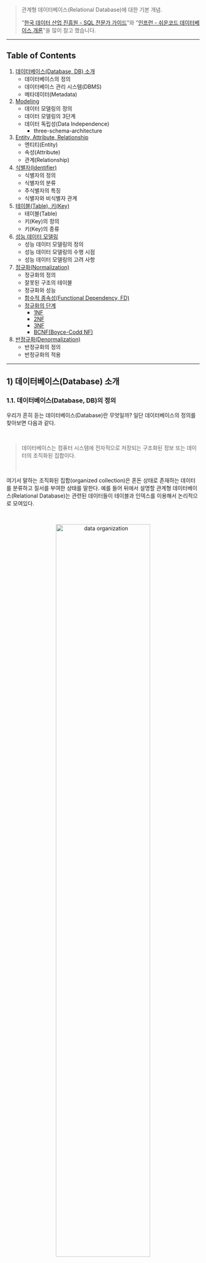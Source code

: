 > 관계형 데이터베이스(Relational Database)에 대한 기본 개념.
>
> "[한국 데이터 산업 진흥원 - SQL 전문가 가이드](https://dataonair.or.kr/db-tech-reference/d-guide/sql/)"와 "[인프런 - 쉬운코드 데이터베이스 개론](https://www.inflearn.com/course/%EB%B0%B1%EC%97%94%EB%93%9C-%EB%8D%B0%EC%9D%B4%ED%84%B0%EB%B2%A0%EC%9D%B4%EC%8A%A4-%EA%B0%9C%EB%A1%A0/dashboard)"을 많이 참고 했습니다.

---

## Table of Contents

1. [데이터베이스(Database, DB) 소개](https://github.com/seungki1011/Data-Engineering/blob/main/database/sql/(001)%20Relational%20Database.md#1-%EB%8D%B0%EC%9D%B4%ED%84%B0%EB%B2%A0%EC%9D%B4%EC%8A%A4database-%EC%86%8C%EA%B0%9C)
   * 데이터베이스의 정의
   * 데이터베이스 관리 시스템(DBMS)
   * 메타데이터(Metadata)
2. [Modeling](https://github.com/seungki1011/Data-Engineering/blob/main/database/sql/(001)%20Relational%20Database.md#2-modeling)
   * 데이터 모델링의 정의
   * 데이터 모델링의 3단계
   * 데이터 독립성(Data Independence)
     * three-schema-architecture
3. [Entity, Attribute, Relationship](https://github.com/seungki1011/Data-Engineering/blob/main/database/sql/(001)%20Relational%20Database.md#3-entity-attribute-relationship)
   * 엔티티(Entity)
   * 속성(Attribute)
   * 관계(Relationship)
4. [식별자(Identifier)](https://github.com/seungki1011/Data-Engineering/blob/main/database/sql/(001)%20Relational%20Database.md#4-%EC%8B%9D%EB%B3%84%EC%9E%90identifier)
   * 식별자의 정의
   * 식별자의 분류
   * 주식별자의 특징
   * 식별자와 비식별자 관계
5. [테이블(Table), 키(Key)](https://github.com/seungki1011/Data-Engineering/blob/main/database/sql/(001)%20Relational%20Database.md#5-%ED%85%8C%EC%9D%B4%EB%B8%94table-%ED%82%A4key)
   * 테이블(Table)
   * 키(Key)의 정의
   * 키(Key)의 종류
6. [성능 데이터 모델링](https://github.com/seungki1011/Data-Engineering/blob/main/database/sql/(001)%20Relational%20Database.md#6-%EC%84%B1%EB%8A%A5-%EB%8D%B0%EC%9D%B4%ED%84%B0-%EB%AA%A8%EB%8D%B8%EB%A7%81)
   * 성능 데이터 모델링의 정의
   * 성능 데이터 모델링의 수행 시점
   * 성능 데이터 모델링의 고려 사항
7. [정규화(Normalization)](https://github.com/seungki1011/Data-Engineering/blob/main/database/sql/(001)%20Relational%20Database.md#7-%EC%A0%95%EA%B7%9C%ED%99%94normalization)
   * 정규화의 정의
   * 잘못된 구조의 테이블
   * 정규화와 성능
   * [함수적 종속성(Functional Dependency, FD)](https://github.com/seungki1011/Data-Engineering/blob/main/database/sql/(001)%20Relational%20Database.md#74-%ED%95%A8%EC%88%98%EC%A0%81-%EC%A2%85%EC%86%8D%EC%84%B1functional-dependency-fd)
   * [정규화의 단계](https://github.com/seungki1011/Data-Engineering/blob/main/database/sql/(001)%20Relational%20Database.md#75-%EC%A0%95%EA%B7%9C%ED%99%94%EC%9D%98-%EB%8B%A8%EA%B3%84)
     * [1NF](https://github.com/seungki1011/Data-Engineering/blob/main/database/sql/(001)%20Relational%20Database.md#751-1nf)
     * [2NF](https://github.com/seungki1011/Data-Engineering/blob/main/database/sql/(001)%20Relational%20Database.md#752-2nf)
     * [3NF](https://github.com/seungki1011/Data-Engineering/blob/main/database/sql/(001)%20Relational%20Database.md#753-3nf)
     * [BCNF(Boyce-Codd NF)](https://github.com/seungki1011/Data-Engineering/blob/main/database/sql/(001)%20Relational%20Database.md#754-bcnfboyce-codd-normal-form)
8. [반정규화(Denormalization)](https://github.com/seungki1011/Data-Engineering/blob/main/database/sql/(001)%20Relational%20Database.md#8-%EB%B0%98%EC%A0%95%EA%B7%9C%ED%99%94denormalization)
   * 반정규화의 정의
   * 반정규화의 적용



---

## 1) 데이터베이스(Database) 소개

### 1.1. 데이터베이스(Database, DB)의 정의

우리가 흔히 듣는 데이터베이스(Database)란 무엇일까? 일단 데이터베이스의 정의를 찾아보면 다음과 같다.

<br>

> 데이터베이스는 컴퓨터 시스템에 전자적으로 저장되는 구조화된 정보 또는 데이터의 조직화된 집합이다.
>
> <br>

여기서 말하는 조직화된 집합(organized collection)은 혼돈 상태로 존재하는 데이터를 분류하고 질서를 부여한 상태를 말한다. 예를 들어 뒤에서 설명할 관계형 데이터베이스(Relational Database)는 관련된 데이터들이 테이블과 인덱스를 이용해서 논리적으로 모여있다.

<br>

<p align="center">   <img src="img/organization1.jpeg" alt="data organization" style="width: 70%;"> </p>

<p align='center'>datawiz - data organization</p>

<br>

---

### 1.2. 데이터베이스 관리 시스템(Database Management System, DBMS)

그러면 데이터베이스와 함께 항상 거론되는 데이터베이스 관리 시스템(DBMS)는 무엇일까? DBMS의 정의는 다음과 같다.

<br>

> 사용자에게 데이터베이스를 정의하고 관리하는 기능을 제공하는 소프트웨어 시스템. 데이터베이스 자체 또는 데이터베이스 내의 데이터에 여러가지 작업을 할 수 있는 기능을 제공한다. 
>
> <br>

DBMS가 제공해주는 기능에는 다음이 포함될 수 있다.

* 데이터베이스의 구조 정의, 스키마(Schema) 정의
* 데이터 쿼리 사용(Querying) : 데이터에 대해서 우리가 흔히 말하는 CRUD 등의 작업이 가능
* 동시성 제어(Concurrency Control) : 동시에 실행되는 여러개의 트랜잭션(Transaction)들이 성공적으로 마칠 수 있도록 제어를 지원한다
* 재해에 대비한 데이터 복구 및 백업

<br>

이외에도 쿼리 최적화(Query Optimization), 데이터의 무결성(Data Integrity) 보장, 보안 등 여러가지 기능을 지원할 수 있다.

<br>

> 위에서 언급하는 쿼리, 스키마, 동시성 등의 내용은 뒤에서 다룰 예정이다.
>
> SQL(Structured Query Language)은 관계형 데이터베이스(RDBMS)와 상호작용을 가능하게 해주는 언어이다.

<br>

DBMS는 크게 두 갈래로 구분할 수 있다. 

1. 관계형 데이터베이스 관리 시스템 (Relational DBMS, RDBMS)
   * 관계형 데이터 모델(Relation Model)을 이용하는 데이터베이스
   * 대부분 SQL을 이용한다
   * 대표적인 예시 : MySQL, Oracle Database, PostgreSQL 등
2. NoSQL DBMS
   * SQL을 사용하지 않는다가 아니라 "Not Only SQL"을 의미 한다
   * NoSQL은 그 안에서도 Document-Oriented, Key-Value Storage, Graph DB 등 여러가지 종류로 구분할 수 있다 
   * 대표적인 예시 : MongoDB, Cassandra, Redis 등

<br>

> DB와 DBMS는 다른 개념이지만, 보통 둘이 혼용해서 DB라는 표현으로 사용하는 경우가 많다. 뭘 지칭하는지는 상황에 맞게 판단하면 된다.

<br>

---

### 1.3. Metadata

데이터조직의 입장에서 메타데이터(Metadata)란 무엇일까? 메타 데이터의 정의를 찾아보면 다음과 같다.

<br>

> 메타데이터(Metadata)는 데이터에 관한 데이터이다. 데이터에 관한 구조화된 데이터이고, 다른 데이터를 설명해주는 데이터이다.

<br>

우리가 DB를 정의하다보면 데이터에 대한 부가적인 데이터가 계속 발생한다. 여기서 발생하는 부가적인 데이터가 메타 데이터이다. 이 부가적인 데이터는 DB를 정의하거나 기술하는 데이터인 경우가 많다. 메타데이터 또한 DB에 저장/관리 된다. 이 처럼 다른 데이터에 대한 정보를 제공하는 메타데이터는 다음과 같은 유형으로도 분류가 가능하다. 

<br>

1. 기술 메타데이터(Technical Metadata)
   * **데이터의 구조나 기술적인 측면을 중점에 둔다**
   * 예시
     * 데이블의 이름이나 행, 열에 대한 정보를 기록하는 테이블
     * 데이터 웨어하우스에 존재하는 데이터베이스의 이름
     * 각 열이 가지는 데이터 타입을 기록한 데이터 카탈로그(Data Catalog)
2. 운영 메타 데이터(Operational Metadata)
   * 문제 해결 및 워크 플로우 최적화에 유용
   * 예시
     * 시스템의 프로세스를 설명
     * 작업의 시작 및 종료 시간
     * 디스크 사용량
     * 데이터 이동 및 사용자의 액세스 추적에 대한 기록
3. 비즈니스 메타데이터(Business Metadata)
   * 비즈니스적인 관점에서 관련된 메타데이터
   * 기술적인 메타데이터가 데이터의 구조와 형식에 집중한다면, 비즈니스 메타데이터는 비즈니스에 의미가 있는 데이터에 집중한다
   * 예시
     * 데이터 획득, 데이터간 또는 데이터와 소스간 연결에 대한 정보
     * 고객, 매출, 프로덕트 코드 등과 같은 용어
     * 데이터 웨어하우스 시스템에 대한 문서

<br>

> 위에서 설명 기술, 운영, 비즈니스 데이터 등과 같은 분류는 사실 회사마다 다르게 해석하거나 사용할 수 있다. 그냥 "대충 이렇게 분류할 수 있고, 이런 의미를 가질수 있구나~" 정도로만 받아들이면 될 것 같다.

> 카탈로그(Catalog)는 조직화된 메타데이터의 모음 또는 관리하는 도구로 생각해도 좋을 것 같다.

<br>

---

## 2) Modeling

### 2.1. 데이터 모델링(Data Modeling)의 정의

데이터 모델링(Modeling)이라는 것은 무엇일까? AWS에서 데이터 모델링은 다음과 같이 정의된다.

<br>

> 데이터 모델링은 조직의 정보 수집과 관리 시스템을 정의하는 시각적 표현 또는 청사진을 생성하는 프로세스입니다. 이 청사진 또는 데이터 모델은 데이터 분석자, 과학자, 엔지니어와 같은 다양한 이해관계자들이 조직의 데이터에 대한 통일된 개념을 생성할 수 있게 돕습니다.

<br>

이것을 조금 풀어서 이야기 하자면, 데이터 모델링은 다음과 같이 설명을 할 수도 있다.

* 현실세계의 데이터에 대해 약속된 포기법에 의해 표현하는 과정
* 데이터베이스를 구축하기 위한 분석/설계의 과정
* 정보 시스템을 구축하기 위한 데이터 관점의 업무 분석 기법

<br>

DB 구조를 추상화해서 표현할 수 있는 데이터 모델(Data Model)을 만들어가는 것을 데이터 모델링이라고 할 수 있다.   

<br>

---

### 2.2. 데이터 모델링의 3단계

현실 세계에서 데이터베이스까지 만들어지는 과정은 시간에 따라 진행되는 과정을 추상화해서 표현하면 다음과 같이 **개념적(Conceptual) →논리적(Logical, Represential) → 물리적(Physical, Low-level) 데이터 모델링**으로 표현할 수 있다. 

<br>

<p align="center">   <img src="img/datamodel1.png" alt="data modeling" style="width: 70%;"> </p>

<p align='center'>SQL 전문가 가이드</p>

<br>

1. 개념적 데이터 모델링(Conceptual, High-level)

* 추상화 수준이 높고 업무중심적이고 포괄적인 수준의 모델링을 진행한다
* 일반 사용자들도 이해할 수 있는 개념으로 이루어지고, 보통 비즈니스 요구사항을 추상화하여 기술할 때 사용
* 이 단계의 주요한 활동은 핵심 엔티티(Entity)와 그들 간의 관계를 발견하고, 그것을 표현하기 위한 엔티티-관계 다이어그램(Entity-Relation Diagram) 생성

<br>

2. 논리적 데이터 모델링(Logical, Represential)

* 시스템으로 구축하고자 하는 업무에 대해 Key, Attribute, Relation 등을 정확하게 표현
* 종류에는 relational data model, object data model, object-relational data model 등이 있다
* 이 단계에서 수행하는 중요한 활동 중 하나는 정규화(Normalization)
  * 정규화를 간단하게 설명하자면 데이터 모델의 일관성을 확보, 데이터 중복 제거, 속성을 적절히 배치하는 작업 등을 통해 신뢰성있는 데이터 구조를 얻는 것이 목표이다

<br>

3. 물리적 데이터 모델링(Physical, Low-level)

* 실제로 데이터베이스에 이식할 수 있도록 성능, 저장 등의 물리적인 환경을 고려하고 설계한다
* 이 단계에서는 테이블, 칼럼 등으로 표현되는 물리적인 저장구조와 사용될 저장 장치, 자료를 추출하기 위해 사용될 접근 방법 등이 결정된다

<br>

> 많은 경우 개념적 데이터 모델링과 논리적 데이터 모델링은 한꺼번에 같이 수행되며, 논리적 데이터 모델링으로 수행된다.

> 위에서 언급한 엔터티(Entity), 관계(Relation), 정규화(Normalization) 등의 용어은 뒤에서 다룰 예정이다.

<br>

---

### 2.3. 데이터 독립성(Data Independence)

대이터 모델링에서의 데이터 독립성(Data Independence)에 대해 알아보자. 데이터 독립성의 정의를 찾아보면 다음과 같다.

<br>

> 데이터베이스 내의 데이터와 이들을 사용하는 응용 프로그램이 서로 영향을 받지 않는 것. 데이터가 바뀌더라도 프로그램이 바뀌지 않도록 하고, 응용 프로그램이 바뀌더라도 저장된 데이터 구조가 영향을 받지 않도록 해서 데이터가 여러 사람에 의해 다른 방법으로 사용될 수 있도록 한다.

<br>

간단하게 말하자면 **데이터 독립성은 데이터베이스 구조와 데이터가 서로 영향을 미치지 않는 것**을 의미한다. 그러면 데이터 독립성은 왜 필요한 것일까?

<br>

<p align="center">   <img src="img/schema3.png" alt="database" style="width: 60%;"> </p>

<p align='center'>https://www.geeksforgeeks.org/introduction-of-3-tier-architecture-in-dbms-set-2/</p>

<br>

위의 데이터 독립성에 대한 데이터베이스의 three-schema-architecture를 살펴보자. Three-schema-architecture의 목적은 user application layer로 부터 물리적인 데이터베이스(Physical Database)를 분리해서 데이터 독립성을 얻는 것이다.

<br>

1. 외부 스키마(External Schema)
   * 실제 사용자들이 바라보는 스키마
   * user view로도 불림
   * 특정 유저들이 필요로 하는 데이터만 표현하고, 알려줄 필요가 없는 데이터는 숨긴다
   * 논리적 데이터 모델을 통해서 표현한다

2. 개념적 스키마(Conceptual Schema)
   * 전체 데이터베이스에 대한 구조를 기술한다
   * 데이터베이스에 저장되는 데이타와 그들간의 관계를 표현한다
   * 내부적 스키마를 한번 추상화 시킨 스키마이고, 물리적인 저장 구조에 대한 내용은 숨긴다

3. 내부적 스키마(Internal Schema)
   * 물리적으로 데이터가 어떻게 저장되어 있는지 물리적 데이터 모델을 통해서 표현
   * 데이터 스토리지, 데이터 구조 등의 실체가 있는 내용을 기술한다
   * 실제로 데이터가 존재하는 곳은 internal level

<br>

이런 아키텍쳐를 통해서 각 단계의 독립성을 유지하고, 단순히 매핑(Mapping)을 바꿔주는 것으로 계층별 View에 영향을 주지 않고 변경하는 것이 용이하다.

<br>

> 아주 옛날의 데이터베이스들은 개념적 스키마(Conceptual Schema)가 없는 경우가 많았다. 대체로 물리적인 저장 구조와 그 디테일에만 집중을 했고, 데이터 독립성이 거의 없었던 만큼 데이터베이스 스키마 또는 물리적 저장소에 변경이 일어나는 경우 유저 애플리케이션에도 영향을 미쳤다.

> 대부분 DBMS에서 three-level이 완벽하게 나뉘어지지는 않는다.

> 데이터베이스의 스키마(Schema)는 데이터베이스 전체 또는 일부의 논리적인 구조를 표현하는 것으로 데이터베이스 내에서 데이터가 어떤 구조로 저장되는지 나타낸다.

<br>

---

## 3) Entity, Attribute, Relationship

### 3.1. 엔터티(Entity) 

엔터티를 정의하자면 다음과 같다.

<br>

> 엔터티(Entity)는 "업무에 필요하고 유용한 정보를 저장하고 관리하기 위한 집합적인 것(Thing)"이다. 또는, 엔터티는 업무 활동상 지속적인 관심을 가 지고 있어야 하는 대상으로서 그 대상들 간에 동질성을 지닌 인스턴스들이나 그들이 행하는 행위의 집합으로 정의할 수 있다

<br>

엔터티는 다음과 같은 특징들을 가질 수 있다.

* 반드시 해당 업무에서 필요하고 관리하고자 하는 정보이어야 한다
* 유일한 식별자(Unique Indentifier)에 의해 식별이 가능해야 한다
* 영속적으로 존재하는 인스턴스의 집합이어야 한다
* 반드시 속성(Attribute)이 있어야 한다
* 다른 엔터티와 최소 한 개 이상의 관계(Relationship)가 있어야 한다

<br>

엔터티를 유형과 무형에 따라서 분류를 하면 다음과 같이 분류할 수 있다.

1. 유형 엔터티(Tangible Entity) : 물리적 형태를 가지며 지속적인 엔터티
   * 제품, 고객 등
2. 개념 엔터티(Conceptual Entity) : 물리적 형태는 존재하지 않고 관리해야할 개념적 정보로 구분되는 엔터티
   * 부서, 보험 상품, 강의 등
3. 사건 엔터티(Event Entity) : 비즈니스 프로세스에 따라 발생되는 엔터티
   * 구매, 판매 등

<br>

---

### 3.2. 속성(Attribute)

속성(attribute)을 정의하자면 다음과 같다.

<br>

> 데이터 모델링 관점에서 속성을 정의하자면, "업무에서의 엔터티의 정보를 나타내고 의미상 더 이상 분리되지 않는 최소의 데이터 단위"이다. 엔터티의 분류, 상태, 이름, 특성 등을 나타내는 항목으로 생각하면 편하다. 

<br>

다시 한번 속성의 정의를 정리하자면

* 업무에서 필요함
* 의미상 더 이상 분리되지 않음(atomic)
* 엔터티를 설명하고 인스턴스의 구성요소가 됨

<br>

속성의 특징은 다음과 같다.

* 해당 업무에서 관리하고 필요로하는 정보이어야 함
* 하나의 속성에는 하나의 값만 갖는다
  * 만약 하나의 속성에 다중값이 존재하면 별도의 엔터리를 이용하여 분리한다
* 동일 의미의 여러 속성이 있으면 안됨
* 주식별자에게 함수적으로 종속된다 → 기본키가 달라지면 속성의 값도 변경이 될 수 있다

<br>

<p align="center">   <img src="img/entity1.png" alt="database" style="width: 70%;"> </p>

<br>

특성에 따라 속성을 분류하면 다음과 같다.

1. 기본 속성
   * 비즈니스 프로세스에서 도출한 본래의 속성
   * ID, 연락처, 등록일 등
2. 설계 속성
   * 데이터 모델링 과정에서 발생되는 속성
   * 상품코드 등
3. 파생 속성
   * 다른 속성에 의해서 만들어지는 속성
   * 합계, 평균, 표준편차 등

<br>

---

### 3.3. 관계(Relationship)

관계를 정의하자면 다음과 같다.

<br>

> "엔터티의 인스턴스 사이 의 논리적인 연관성으로서 존재의 형태로서나 행위로서 서로에게 연관성이 부여된 상태".

<br>

관계는 엔터티와 엔터티 간 연관성을 표현하기 때문에 엔터티의 정의에 따라 영향을 받기도 하고, 속성 정의 및 관계 정의에 따라서도 다양하게 변할 수 있다. 두 개의 엔터티 사이에 관계를 정의할 때 다음 사항을 체크할 수 있다.

* 두 엔터티 사이에 관심있는 연관규칙이 존재하는가?
* 두 엔터티 사이에 정보의 조합이 발생하는가?
* 관계 연결에 대한 규칙이 서술되어 있는가?
* 관계 연결을 가능하게 하는 동사가 있는가?

<br>

관계명을 정할 때 다음과 같은 기준을 적용한다.

* 관계에 엔터티가 참여하는 형태를 정의한다
* 애매한 동사를 피한다
  * "관계된다", "관련이 있다" 등은 두 엔터티간 어떤 상태가 존재하는지 파악 불가능
* 현재형으로 표현한다
  * "수강 신청한다", "강의를 한다" 처럼 현재형으로 표현해야한다

<br>

<p align="center">   <img src="img/1toM.png" alt="database" style="width: 70%;"> </p>

<p align="center">   <img src="img/MtoM.png" alt="database" style="width: 70%;"> </p>

<p align='center'>SQL 전문가 가이드</p>

<br>

<p align="center">   <img src="img/entity2.png" alt="database" style="width: 70%;"> </p>

<p align='center'>ER Diagram (보통은 IE표기법으로 표현한다)</p>

<br>

> 정리하면,
>
> 1. 엔티티(Entity)는 데이터 모델링을 사용하기 위한 객체이며, 제품(Product) 처럼 눈에 보이는(Tangible) 개념일 수도 있고, 주문(Order) 처럼 눈에 보이지 않는 개념이 될 수도 있다. (데이터베이스의 테이블로 생각하면 편함)
> 2. 속성(Attribute)은 업무에서 필요한 엔터티의 분류, 상태, 이름, 특성 등을 나타내는 항목으로 생각하면 편하다. (이때 의미상 더이상 분리되지 말아야한다)
> 3. 관계(Relationship)는 엔터티와 엔터티 간의 연관성을 표현한 것.

<br>

---

## 4) 식별자(Identifier)

### 4.1. 식별자의 정의

식별자는 다음과 같다.

<br>

> 식별자(Identifier)란 하나의 엔터티에 구성되어 있는 여러 개의 속성 중에 엔터티를 대표할 수 있는 속성을 의미한다. 엔터티를 구성하는 인스턴스들을 구분해주는 구분자를 식별자라고 할 수 있다. 
>
> 하나의 엔티티는 반드시 하나의 유일한 식별자(Unique Identifier)가 존재해야 한다. (유일 식별자는 다중속성으로 이루어질 수 있음)

<br>

<p align="center">   <img src="img/identifier1.png" alt="database" style="width: 70%;"> </p>

<p align='center'>SQL 전문가 가이드</p>

<br>

여기서 짚고 넘어가야할 것은 키(Key)와 식별자(Identifier)라는 용어는 업무적으로 구분이 되어 있다. **식별자는 논리 데이터 모델링 단계에서 사용되고, 키는 데이터베이스 테이블에 접근을 위한 매개체로서 물리 데이터 모델링 단계에서 사용된다.** 

<br>

---

### 4.2. 식별자의 분류

식별자는 다음과 같이 분류할 수 있다.

1. 대표성 여부
   * **주식별자 : 엔터티 내에서 각 인스턴스를 구분할 수 있는 구분자이며, 타 엔터티와 참조관계를 연결할 수 있다**
   * 보조 식별자 : 엔터티 내에서 각 인스턴스를 구분할 수 있는 구분자이지만, 대표성을 가지지 못해서 타 엔터티와 참조관계를 연결하지 못한다
2. 스스로 생성 여부
   * 내부 식별자 : 엔터티 내부에서 스스로 만들어지는 식별자
   * 외부 식별자 : 타 엔터티와의 관계를 통해 타 엔터티로부터 받아오는 식별자(물리 모델링 단계의 Foreign Key)
3. 단일 속성 여부
   * 단일 식별자 : 하나의 속성으로 구성된 식별자
   * 복합 식별자 : 다중 속성으로 구성된 식별자
4. 대체 여부
   * 본질 식별자 : 업무에 의해 만들어지는 식별자
   * 인조 식별자 : 업무적으로 만들어지지는 않지만 원조식별자가 복잡한 구성을 가지고 있기 때문에 인위적으로 만든 식별자

<br>

---

### 4.3. 주식별자의 특징

이때 **주식별자**의 경우 다음의 특징을 만족한다.

* 유일성 : 주식별자에 의해 엔터티내에 모든 인스턴스들을 유일하게 구분함
  * 예시) 사원번호가 주식별자가 모든 직원들에 대해 개인별로 고유하게 부여된다
* 최소성 : 주식별자를 구성하는 속성의 수는 유일성을 만족하는 최소의 수가 되어야 함
  * 예시) 사원번호만으로도 고유한 구조인데 사원분류코드+사원번호 구조로 식별자를 구성하면 부적절하다
* 불변성 : 주식별자가 한 번 특정 엔터티에 지정되면 그 식별자의 값을 변하지 않아야 함
  * 예시) 사원번호의 값이 변한다는 의미는 이전기록이 말소되는 개념임
* 존재성 : 주식별자가 지정되면 반드시 데이터 값이 존재(Null 불가능)
  * 예시) 사원번호가 없는 사원은 존재할 수 없음

<br>

**주식별자를 도출하는 기준**은 다음을 권장한다.

* 해당 없무에서 자주 이용되는 속성을 주식별자로 지정한다
* 명칭, 내역 등과 같이 이름으로 기술되는 것들은 주식별자로 지정하지 않도록 한다
* 주식별자의 속성이 복합으로 구성되어 있을 경우, 속성의 수가 너무 많지 않도록 한다 → 너무 많은 경우 인조식별자를 생성하는 것이 더 효율적일 수 있음

<br>

---

### 4.4. 식별자와 비식별자 관계

비식별자 관계는 다음과 같다.

> 부모 엔터티로부터 속성을 받았지만 자식 엔터티의 주식별자로 사용하지 않고 일반적인 속성으로만 사용하면 *비식별자 관계(Non-Identifying Relationship)*라고 한다

[더 알아보기](https://dataonair.or.kr/db-tech-reference/d-guide/sql/?mod=document&uid=329)

<br>

---

## 5) 테이블(Table), 키(Key)

### 5.1. 테이블(Table)

> 데이터는 관계형 데이터베이스의 기본 단위인 테이블 형태로 저장된다. 모든 자료는 테이블에 등록이 되고, 우리는 테이블로부터 원하는 자료를 꺼내 올 수 있다.

<br>

<p align="center">   <img src="img/databasetable.png" alt="database" style="width: 70%;"> </p>

<p align='center'>SQL 전문가 가이드</p>

<br>

테이블은 특정한 주제와 목적으로 만들어지는 일종의 데이터 집합이다. 데이터베이스의 관점에서 설명하자면, 테이블은 데이터를 저장하는 객체(Object)로서 관계형 데이터베이스(RDBMS)의 기본 단위이다.

<br>

<p align="center">   <img src="img/table4.png" alt="database" style="width: 70%;"> </p>

<p align='center'>javatpoint - what is rdbms</p>

* 열(Column) : 테이블에서 세로 방향으로 이루어진 하나하나의 특정 속성(Attribute)
* 행(Row) : 테이블에서 가로 방향으로 이루어진 연결된 데이터. 튜플(Tuple)이라고도 한다. (Record로 표현하기도 함)
* 도메인(Domain)은 특정 속성이 가져야하는 값의 범위로 보면 편하다 

<br>

> 데이터를 저장할 때 모든 데이터를 하나의 테이블에 저장하지는 않는다. 보통은 여러 테이블로 분할하면서 불필요한 중복값을 제거한다. 이 과정을  정규화(Normalization)라고 한다. 정규화는 뒤에서 더 자세히 알아볼 예정이다.

> 테이블을 릴레이션(Relation)이라고 표현하기도 한다.

<br>

---

### 5.2. 키(Key)의 정의

> 데이터베이스에서 키(Key)는 조건에 만족하는 튜플(Tuple)을 찾거나, 순서대로 정렬할 때 다른 튜플들과 구분할 수 있는 기준이 되는 속성이다.
>
> 키는 속성 하나(single attribute)로만 이루어지지 않고 다중 속성(multiple attributes)으로 이루어진 속성들의 집합(attribute set)일 수 있다.

<br>

위의 식별자에서도 언급했지만 **식별자는 논리 데이터 모델링 단계에서 사용되고, 키는 데이터베이스 테이블에 접근을 위한 매개체로서 물리 데이터 모델링 단계에서 사용된다.** 

<br>

> 키의 종류를 살피기 전에 유일성과 최소성의 개념을 다시 살펴보자.
>
> * 유일성(uniqueness): 하나의 키로 튜플을 유일하게 식별
> * 최소성(minimality): 키를 구성하는 속성들 중 필요한 최소한의 속성들로 키를 구성

<br>

---

### 5.3. 키(Key)의 종류

<p align="center">   <img src="img/tableforkey.png" alt="database" style="width: 70%;"> </p>

<p align='center'>EMPLOYEE라는 테이블과 그 속성들</p>

<br>

키의 종류는 다음과 같다.

1. 슈퍼 키(Super Key)

   * 튜플을 유일(unique)하게 식별할 수 있는 키 (**유일성 만족**)
   * 예) ```{employee_id}```, ```{employee_id, name, department}```, ```{name, email}```
     * ```{employee_id}``` 이나 ```{name, email}``` 처럼 튜플을 유일하게 식별해주는 속성의 집합(attribute set)

   * 다른 테이블로 예시를 들면
     * 예) ```{team_name}``` + ```{back_number}``` 

2. 복합 키(Composite Key)

   * 2개 이상의 속성을 이용하는 키

3. 후보 키(Candidate Key)

   * 슈퍼키 중에서 어느 한 속성이라도 제거하면 유일하게 튜플을 식별할 수 없는 키
   * 예) ```{employee_id}``` 
   * 예) ```{team_name, back_number}```에서 ```team_name```이든 ```back_number```든 하나라도 제거하면 유일 식별 불가능

4. **기본 키(Primary Key)**

   * **튜플을 유일하게 식별하기 위해 선택된 후보 키**
   * **유일성, 최소성** 만족
   * 보통 최소성에 의해 속성의 수가 적은 후보 키를 고름
   * 예) ```{employee_id}```

5. 대체 키(Alternate Key)

   * 후보 키 중에서 기본 키로 선택되지 않은 키

6. 외래 키(Foreign Key)

   * 다른 테이블의 PK(Primary Key, 기본키)를 참조하는 키
   * 예) 아래 그림의 {팀 코드}

<p align="center">   <img src="img/key1.png" alt="database" style="width: 70%;"> </p>

<p align='center'>SQL 전문가 가이드</p>

<br>

> 기본키(PK)는 테이블에 밑줄 쳐서 표시하기도 한다.

<br>

---

## 6) 성능 데이터 모델링

### 6.1. 성능 데이터 모델링의 정의

성능 데이터 모델링을 정의하자면 다음과 같다.

<br>

> 성능 데이터 모델링이란 데이터베이스 성능(Performance) 향상을 목적으로 설계단계의 데이터 모델링 때부터 정규화(Normalization), 반정규화(Denormalization), 테이블통합, 테이블분할, 조인구조, PK, FK 등 여러 가지 성능과 관련된 사항이 데이터 모델링에 반영될 수 있도록 하는 것.

<br>

데이터 모델의 경우 크게 세 가지 경우룰 고려하여 성능저하가 올 수 있다.

* 데이터 모델의 구조에 의한 성능 저하
* 데이터가 대용령이 됨으로 인한 불가피한 성능 저하
* 인덱스 특성을 충분히 고려하지 않고 인덱스를 생성해서 성능 저하

<br>

---

### 6.2. 성능 데이터 모델링 수행 시점

**성능 향상을 위한 비용은 프로젝트 수행 중에 있어서 사전에 할수록 비용이 들지 않는다**. 성능을 향상 시키기 위한 작업을 초기에 하지 않으면 여러가지 추가적인 비용을 소진하게 되는 원인이 된다. 특히 데이터 증가가 빠르면 빠를수록 성능저하에 따른 개선비용은 기하급수적으로 증가한다.

<p align="center">   <img src="img/database_performance1.png" alt="database" style="width: 70%;"> </p>

<p align='center'>SQL 전문가 가이드</p>

만약 어떤 트랜잭션(Transaction)이 해당 비즈니스 처리에 핵심적이고 성능이 저하되면 안되는 특징을 가지고 있다면, 프로젝트 초기에 운영 환경(Production Enviroment)에 대비한 테스트 환경을 구현하고 그곳에 트랜잭션을 발생시켜 실제 성능을 테스트해 보아야 한다

<br>

---

### 6.3. 성능 데이터 모델링 고려사항

데이터 모델링 단계에서 다음과 같은 프로세스로 진행하는 것이 모델링 단계에서 성능을 고려할 수 있다.

1. 데이터 모델링을 할 때 정규화를 정확하게 수행한다
2. 데이터베이스 용량산정을 수행한다
   * 정규화가 완성된 모델에 대해서 해당 데이터 모델의 각각 엔터티(테이블)에 어느 정도 트랜잭션이 들어오는지 살펴본다
3. 데이터베이스에 발생되는 트랜잭션의 유형을 파악한다
   * CRUD 매트릭스를 보고 파악
   * 시퀀스 다이어그램으로 파악
   * 트랜잭션 유형 파악을 통해 SQL문장의 조인관계 테이블에서 데이터조회의 칼럼들을 파악할 수 있게 됨
4. 용량과 트랜잭션의 유형에 따라 반정규화를 수행한다
5. 이력 모델의 조정, PK/FK 조정, 슈퍼타입/서브타입 조정을 수행한다
6. 성능관점에서 데이터 모델을 검증한다

<br>

> 시간에 따라 발생하는 데이터 형식을 *이력*이라고 한다.

<br>

---

## 7) 정규화(Normalization)

### 7.1. 정규화의 정의

정규화의 정의는 다음과 같다.

<br>

> 데이터베이스의 설계에서 *중복을 최소화 하도록 데이터를 구조화*하는 프로세스. 데이터베이스 정규화의 목표는 이상(Anomaly)이 있는 관계를 재구성하여 작고 잘 조직된 관계를 생성하는 것에 있다. *일반적으로 크고, 제대로 조직되지 않은 테이블들을 작고 잘 조직된 테이블들로 나누는 것을 포함한다.*

> 데이터 베이스는 중복된 데이터를 허용하지 않음으로써 *무결성(Integrity)*을 유지할 수 있다. *데이터 무결성(Integrity)은 데이터의 수명주기(Life Cycle) 동안 데이터가 일관성, 정확성, 유효성을 유지하고 보증하는 것*

<br>

테이블간의 중복 데이터를 허용하지 않도록 데이터베이스를 구조화하는 것은 정규화의 주된 목표 중 하나이다. **더 큰 의미에서의 정규화는 정리되지 않은 큰 테이블들을 더 작고 관리가 쉬운 테이블로 나누어서 그 테이블간의 관계를 잘 설정하는 과정이다**. 이 과정을 통해서 데이터가 중복이 되지 않도록 설계를 하고, 효율적이고 유지보수가 쉬운 데이터베이스 구조를 정립하는 것이다.

<br>

---

### 7.2. 잘못된 구조의 테이블

* 이후에서 사용하는 대부분 예시는 [쉬운코드 - DB 정규화](https://www.youtube.com/watch?v=EdkjkifH-m8&list=PLcXyemr8ZeoREWGhhZi5FZs6cvymjIBVe&index=23)를 참고해서 작성했다.

테이블 설계를 잘못하는 경우를 살펴보자.

다음은 ```EMPLOYEE_DEPARTMENT```로 사원과 부서를 하나의 테이블로 구성한 경우이다.

<p align="center">   <img src="img/normalization2.png" alt="database" style="width: 80%;"> </p>

<p align='center'>EMPLOYEE_DEPARTMENT 테이블</p>

* [1] : 데이터가 중복되어 저장공간 낭비 그리고 잘못된 입력으로 인한 데이터 불일치 가능성 존재
* [2] : ``null`` 값 사용은 최소화 하는 것이 좋다
* [3] : HR 부서 저장용 행(row)를 만들어 줘야함 → 매끄럽지 않다, 또한 나중에 HR에 속한 사원을 추가하는 경우 부서 추가를 위해 추가한 행은 삭제해야하는 번거러움이 존재한다

<br>

이런 문제를 해결하기 위해서 사원(EMPLOYEE)과 부서(DEPARTMENT)라는 각각의 관심사를 서로 다른 테이블로 분리해서 저장하면 된다.

<p align="center">   <img src="img/normalization5.png" alt="database" style="width: 80%;"> </p>

<p align='center'>테이블 분리</p>

* [4] : 단순히 사원에 대한 정보만 기록하면 되고, 부서에 대한 정보는 FK(Foreign Key)인 ```dept_id```를 통해서 접근
* [5]
  * 사원을 저장할때 항상 중복해서 저장했던 부서정보를 입력할 필요 없음
  * 사원 정보에 ```null```을 사용하는 형식으로 부서추가를 할 필요가 없음
  * ```null```인 ```dept_lead_id```는 나중에 부서에 사원이 들어오면 바꿔주면 됨

<br>

>  데이터베이스 스키마(Schema)를 설계할 때 다음의 요소를 고려하는 것을 권장한다.
>
> * 의미적으로 관련있는 속성끼리 테이블을 구성
> * 중복 데이터를 최대한 허용하지 않도록 설계
> * 조인(Join) 수행 시 가짜 데이터가 생기지 않도록 설계
> * 되도록 ```null``` 값을 줄이는 방향으로 설계

<br>

---

### 7.3. 정규화와 성능

정규화를 하는 것은 기본적으로 데이터에 대한 중복성을 제거하여 주고 데이터가 관심사별로 처리되는 경우가 많기 때문에 성능이 향상되는 특징을 가지고 있다. 엔터티가 계속 발생되므로 SQL문장에서 조인이 많이 발생하여 이로 인한 성능저하가 나타나는 경우도 있지만 이런 부분은 사례별로 유의하여 반정규화를 적용하는 전략을 사용할 수 있다.

<p align="center">   <img src="img/normalization1.png" alt="database" style="width: 70%;"> </p>

<p align='center'>SQL 전문가 가이드</p>

> 반정규화(Denormalization)만이 조회 성능을 향상시킨다고 생각하면 안된다. 정규화를 통해서도 조회 성능이 향상되는 경우도 많다는 것을 알자.

<br>

---

### 7.4. 함수적 종속성(Functional Dependency, FD)

함수적 의존성(앞으로 FD라는 표현을 사용)의 정의는 다음과 같다.

<br>

> *함수적 종속(Functional Dependency)*이란 데이터베이스의 릴레이션(Relation)에서 두 개의 속성(Attribute) 집합 간의 제약이다.
>
> 어떤 릴레이션 *R*에서, *X*와 *Y*를 각각 *R*의 속성(Attribute) 집합의 부분 집합이라 하자. 애트리뷰트 *X*의 값 각각에 대해 시간에 관계없이 항상 애트리뷰트 *Y*의 값이 오직 하나만 연관되어 있을 때 *Y*는 *X*에 *함수적으로 종속한다*라 하고, *X → Y* 로로 표기한다.
>
> *X*를 *결정자*, *Y*를 *종속자*라고 표현하기도 한다.

<p align="center">   <img src="img/fd1.png" alt="database" style="width: 70%;"> </p>

<br>

위의 예시를 살펴보자.

* 속성 집합: ```X = {std_id}```, ```Y = {std_name, birth_date, address}```
* 여기서 알 수 있는 것은 테이블의 두 튜플간 **X** 값이 같으면 **Y**에 속한 속성들의 값도 같다
* 이렇게 **X** 값에 따라 **Y** 값이 유일(Unique)하게 결정되면, **X**와 **Y** 두 집합 사이의 제약 관계를 **FD(Functional Dependency)**라고 한다.
* 함수적 종속(**X → Y**)을 다음과 같이 표현하기도 한다
  * **X** functionally determines **Y** : **X**가 **Y**를 함수적으로 결정한다
  * **Y** is functionally dependent on **X** : **Y**가 **X**에 함수적으로 의존한다(종속된다)

<br>

그러면 FD 관계를 파악할 때의 고려사항은 무엇일까? 

* 테이블의 **스키마를 보고 의미적으로 파악해야 한다**
* 테이블의 스테이트(State)를 보고 FD를 파악하면 안된다

<br>

테이블의 스키마를 보고 의미적으로 파악한다의 의미를 더 자세히 살펴보자. 

집합 **Y**에 ```major``` 속성을 넣는다고 가정해보자. 만약 한 명의 학생(STUDENT)이 여러개의 전공(major)을 가질 수 있다면, 이 때 **X** 값에 따라 **Y**값을 유일하게 결정하지 못한다. 이 처럼 설계하는 테이블의 속성들이 관계적으로 어떤 의미를 지니는지에 따라 FD가 달라진다. (만약 복수 전공이 불가능하고 오직 하나의 전공만을 가질 수 있다면 ```major```를 **Y**에 넣어도 FD가 성립했을 것이다.)

<br>

> 아래의 결정한다(determine)를 특정한다로 바꿔서 생각하면 편하다.

<br>

이제 FD의 종류에 대해 알아보자.

1. 완전 함수적 종속(Full FD)

   * 종속자가 기본키(PK)에만 종속되며, PK가 다중 속성으로 구성되어 있는 경우 PK를 구성하는 모든 속성이 포함된 기본키의 부분집합에 종속된 경우
   * **X → Y**가 유효할 때 **X**의 모든 proper subset이 **Y**를 결정할 수 없다면 **X → Y**는 **Full FD**
   * 예) ```{std_id, class_id}``` → ```{grade}```가 유효할 때 ```{std_id}```, ```{class_id}```, ```{}```는 ```{grade}```를 결정지을 수 없기 때문에 Full FD 성립

   <br>

2. 부분 함수적 종속(Partial FD)

   * 종속자가 기본키(PK)가 아닌 다른 속성에 종속되거나, PK가 다중 속성으로 구성되어 있는 경우 PK를 구성하는 속성 중 일부만 종속되는 경우
   * **X → Y**가 유효할 때 **X**의 proper subset가 **Y**를 결정할 수 있으면 **X → Y**는 **Partial FD**
   * 여기서 proper subset은 **X**와 동일하지 않은 **X**의 부분 집합
     * 예) **X**: ```{std_id, std_name}```,  proper subset of **X** : ```{std_id}```, ```{std_name}```, ```{}```
     * 예) ```{std_id, std_name}``` → ```{birth_date}```가 유효할 때 ```{std_id}``` → ```{birth_date}```도 유효하기 때문에 Partial FD 성립

   <br>

3. 이행적 종속(Transitive FD)

   * **X**, **Y**, **Z** 3 개의 속성(Attribute) 집합 이 있을 때 **X → Y**, **Y → Z**라는 종속 관계가 유효하다면 **Transitive FD**
   * **X → Y** 이고 **Y → Z** 이면 **X → Z** 
   * **Y**와 **Z**는 어떠한 키(Key)의 부분 집합이면 안됨

   <br>

4. 자명한 함수적 종속(Trivial FD)

   * **X → Y**가 유효할 때 **Y**가 **X**의 부분집합이면 **X → Y**는 자명한 함수적 종속
   * 예) **X**: ```{a, b, c}``` → **Y**: ```{c} ```
   * 쉽게 말해서 성립할 수 밖에 없는 함수적 종속 (자명하다)

<br>

> Full FD와 Partial FD를 쉽게 설명해보자면, *X*: ```{a, b, c}``` → *Y*: ```{d} ``` 가 유효할 때 *X*에서 어떤 속성을 제거해도 유효하다면 Partial FD, 어떤 속성을 하나라도 제거해서 FD가 유효하지 않다면 Full FD로 이해하면 편한다.  

<br>

---

### 7.5. 정규화의 단계

각 정규화의 단계에 대해서 살펴보자.

<p align="center">   <img src="img/nf1.webp" alt="database" style="width: 60%;"> </p>

<p align='center'>Stackademic(Mohomed Ashkar Haris) - Normal Forms</p>

<br>

각 정규화 단계를 이루기 위해 준수해야 하는 각각의 규칙들을 **Normal Form(NF)**이라고 한다. 각 정규화 단계를 이루기 위해서는 각 NF을 만족해야 하고, 이 때 NF를 순차적으로 만족해야 다음 NF로 넘어갈 수 있다. 

* 예) 2NF 정규화를 하기 위해서는 1NF 정규화를 만족해야 함
* 예) BCNF 정규화를 하기 위해서는 1NF, 2NF, 3NF 정규화를 만족해야 함

<br>

> 정규화는 BCNF를 넘어서 4NF, 5NF, 6NF도 존재하지만 현재 포스트에서는 다루지 않는다. (4NF 정규화를 넘어가는 경우는 거의 없다고 봐도 된다)

<br>

> 들어가기에 앞서 앞에서 설명한 키의 개념을 복습해보자.
>
> 1. Super Key : 튜플을 유일하게 식별할 수 있는 Key
> 2. Key(Candidate Key) : Super Key 중에서 어느 한 속성이라도 제거하면 유일하게 튜플을 식별할 수 없는 Key
> 3. Primary Key(PK) : 튜플을 유일하게 식별하기 위해 선택된 Key

<br>

정규화를 설명하기 위해 사용할 테이블과 그 스키마를 살펴보자.

<p align="center">   <img src="img/normalizationtable.png" alt="database" style="width: 80%;"> </p>

<p align='center'>"인프런 쉬운코드 - DB 정규화"에서 사용한 스키마 예시</p>

* 테이블은 사원(EMPLOYEE)의 월급 계좌(ACCOUNT)를 관리하는 테이블
* 월급 계좌는 ```woori``` 또는 ```kookmin``` 은행 중 하나
* 한 사원이 하나 이상의 월급 계좌를 등록하고, 각 계좌로 들어가는 월급 비율(```ratio```)를 조정가능 (```ratio```의 합은 항상 1)
* 계좌마다 등급(```class```)이 존재한다
  * ```kookmin``` : STAR → PRESTIGE → LOYAL
  * ```woori``` : BRONZE → SILVER → GOLD
* 한 계좌는 하나 이상의 현금 카드와 연동 가능
* **Prime Attribute : 임의의 key(candidate key)에 속하는 속성**
  * ```account_id```, ```bank_name```, ``` account_name```
* **Non-prime Attribute : 어떠한 key에도 속하지 않은 속성**
  * ```class```, ```ratio```, ```emp_id```, ```emp_name```, ```card_id```

<br>

정규화 과정에 들어가기 전에 테이블의 FD를 파악해보자.

<p align="center">   <img src="img/tablefd.png" alt="database" style="width: 80%;"> </p>

<p align='center'>테이블의 Functional Depedency 파악</p>

*  ```class```에 따른 은행(```bank_name```) 특정 가능
* 은행(```bank_name```) 에 따른 계좌번호(```account_num```)로 나머지 속성 특정 가능

<br>

각 정규화의 단계를 살펴보자.

<br>

---

#### 7.5.1 1NF

> *제 1 정규화(1NF)*는 테이블의 속성이 atomic value(나눠질 수 없는 값)를 갖도록 테이블을 분해하는 것이다.

<p align="center">   <img src="img/1NF_new.png" alt="database" style="width: 80%;"> </p>

<p align='center'>1NF 과정</p>

* 속성값이 아토믹(atomic) 해야하기 때문에 c101, c202가 들어있는 튜플을 두 개로 만들어서 값을 나눠서 넣는다
* 발생한 문제
  * 중복 데이터가 생김
  * 기존의 PK ```{account_id}```를 ```{account_id, card_id}```로 변경해야 한다
  * ```ratio```는 합이 1이어야 함
* **이런 문제들이 발생했지만 일단 값을 아토믹하게 만들었기 때문에 1NF를 만족 시켰다**

<br>

---

#### 7.5.2 2NF

> *제 2 정규화(2NF)*는 모든 Non-prime Attribute들이 모든 키(Key)에 대해 완전 함수적 종속(Fully Functional Dependent) 되어야 한다.

쉽게 말해서 **제1정규화(1NF)를 진행한 테이블에 대해 완전 함수 종속을 만족하도록 테이블을 분해하는 것이다.**

**제 2 정규화(2NF)**를 진행하기에 앞서 1NF 이후의 문제점들을 살펴보자. 

<p align="center">   <img src="img/after1NF_new.png" alt="database" style="width: 80%;"> </p>

<p align='center'>After 1NF</p>

* ```card_id``` 없이 ```{account_id}``` 만으로도 non-prime attribute들을 유니크하게 결정할 수 있음
* ```card_id``` 없이 ```{bank_name, account_num}``` 만으로도 non-prime attribute들을 유니크하게 결정할 수 있음
* 중복은 결국 ```card_id```의 값을 두 개의 튜플로 나누면서 발생
* 결국 ```card_id```라는 속성이 키에 포함이 되면서 생긴 문제이기 때문에 ```card_id```를 분리하면 됨

<br>

다음은 **제 2 정규화(2NF)**의 과정이다.

<p align="center">   <img src="img/2NF.png" alt="database" style="width: 80%;"> </p>

<p align='center'>2NF</p>

<br>

---

#### 7.5.3 3NF

> *제 3 정규화(3NF)*는 모든 non-prime attribute가 어떤 키(Key)에도 이행적 종속(Transitive Dependent)하면 안된다.
>
> (non-prime attribute와 non-prime attribute 사이에는 어떠한 FD가 존재하면 안된다.)

쉽게 말해서 **제2정규화(2NF)를 진행한 테이블에 대해 이행적 종속성(Transitive Dependency)을 없애도록 테이블을 분해하는 것이다.**

들어가기에 앞서 이행적 종속성(Transitive Dependency)을 복습하고 가자.

> *이행적 함수적 종속(Transitive FD)*
>
> * X, Y, Z 3 개의 속성(Attribute) 집합 이 있을 때 X → Y, Y → Z라는 종속 관계가 유효하다면 *Transitive FD*
> * X → Y 이고 Y → Z 이면 X → Z 
> * Y와 Z는 어떠한 키(Key)의 부분 집합이면 안됨

<br>

**제3정규화(3NF)**를 진행하기에 앞서 2NF 이후의 문제점들을 살펴보자. 

<p align="center">   <img src="img/after2NF.png" alt="database" style="width: 80%;"> </p>

<p align='center'>After 2NF</p>

<br>

이제 **제3정규화(3NF)**를 진행해보자. 문제가 되었던 ```{emp_id}```→ ```{emp_name}```을 해결하기 위해서 새로운 테이블로 분리해내면 된다. 

<p align="center">   <img src="img/3NF.png" alt="database" style="width: 80%;"> </p>

<p align='center'>3NF</p>

* 보통 3NF가 끝나면 정규화(Normalized)가 되었다고 할 수 있다.

<br>

---

#### 7.5.4 BCNF(Boyce-Codd Normal Form)

> 모든 유효한 비자명한 함수적 종속성(Non-Trivial Functional Dependency)을 만족하는 X → Y 에서 X는 슈퍼키(Super Key)이어야 한다.

쉽게 말하자면 BCNF는 제 3 정규화(3NF)를 만족하면서 모든 결정자(Determinent)가 후보키(Candidate Key) 집합에 속해야 한다. 

우리의 예시에 바로 적용을 해보면, ```class```에 따른 ```bank_name``` 테이블을 분리하면 된다. 

<br>

---

## 8) 반정규화(Denormalization)

### 8.1. 반정규화의 정의

> 기본적으로 반정규화(Denormalization)는 데이터를 중복하여 성능을 향상시키기 위한 기법이라고 정의할 수 있다. 좀 더 넓은 의미의 반정규화는 성능을 향상시키기 위해 정규화된 데이터 모델에서 중복, 통합, 분리 등을 수행하는 모든 과정을 의미한다.

<br>

기본적으로 정규화는 입력/수정/삭제에 대한 성능을 향상시킬 뿐만 아니라 조회에 대해서도 성능을 향상시키는 역할을 한다. 그러나 정규화만을 수행하면 엔터티의 갯수가 증가하고 관계가 많아져 여러 개의 조인(Join)이 걸려야만 데이터를 가져오는 경우가 있다. 이러한 경우, 데이터에 대한 조회 성능이 중요한 경우 부분적으로 반정규화를 고려한다. 

이전에 1NF 부터 BCNF 정규화를 거치면서 테이블이 점점 늘어나는 것을 확인 할 수 있었다. 이 때 BCNF 에서 다시 3NF으로 테이블을 합치는 것을 반정규화의 예시 중 하나로 볼 수 있다. 정규화의 역 작용을 한다고 해서 역정규화로 표현하기도 한다.

<br>

---

### 8.2. 반정규화 적용 방법

반정규화를 적용할 때는 기본적으로 데이터 무결성이 깨질 가능성이 많이 있기 때문에 반드시 데이터 무결성을 보장할 수 있는 방법을 고려한 이후에 반정규 화를 적용하도록 해야 한다.

<p align="center">   <img src="img/denormalization2.png" alt="database" style="width: 70%;"> </p>

<p align='center'>SQL 전문가 가이드</p>

<br>

> 정규화(Normalization)와 반정규화(Denormalization)은 일종의 Trade-Off 관계에 있기 때문에, 상황에 맞게 정규화와 반정규화를 적용해서 데이터베이스를 설계해야한다. 

<br>

---

## P.S

* 정규화 파트에서 [유튜브 쉬운코드 - DB 정규화](https://www.youtube.com/watch?v=EdkjkifH-m8&list=PLcXyemr8ZeoREWGhhZi5FZs6cvymjIBVe&index=23)를 많이 참고
* **SQL 전문가 가이드**는 별로 친절하지 않은 것 같다(보조 이론서가 필요할 듯)
* 이후의 내용(Lock, Transaction, Concurrency Control, 등..)은 [RDBMS II](https://github.com/seungki1011/Data-Engineering/blob/main/database/sql/(003)%20Relational%20Database%202.md)에서 다룰 듯

<br>

## Reference

---

1. [한국 데이터 산업 진흥원 - SQL 전문가 가이드](https://dataonair.or.kr/db-tech-reference/d-guide/sql/)

2. [인프런 쉬운코드 - 데이터베이스](https://www.inflearn.com/course/%EB%B0%B1%EC%97%94%EB%93%9C-%EB%8D%B0%EC%9D%B4%ED%84%B0%EB%B2%A0%EC%9D%B4%EC%8A%A4-%EA%B0%9C%EB%A1%A0/dashboard)

3. [javatpoint - what is rdbms](https://www.javatpoint.com/what-is-rdbms)

4. [algo daily - normalization](https://algodaily.com/lessons/normalization-sql-normal-forms)
